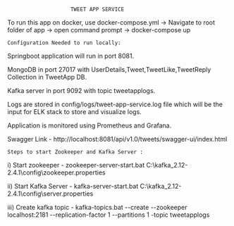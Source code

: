 						TWEET APP SERVICE
	

To run this app on docker, use docker-compose.yml -> Navigate to root folder of app -> open command prompt -> docker-compose up
	
	Configuration Needed to run locally: 

Springboot application will run in port 8081.

MongoDB in port 27017 with UserDetails,Tweet,TweetLike,TweetReply Collection in TweetApp DB.

Kafka server in port 9092 with topic tweetapplogs.

Logs are stored in config/logs/tweet-app-service.log file which will be the input for ELK stack to store and visualize logs. 

Application is monitored using Prometheus and Grafana.

Swagger Link - http://localhost:8081/api/v1.0/tweets/swagger-ui/index.html

	Steps to start Zookeeper and Kafka Server :

i)   Start zookeeper    - zookeeper-server-start.bat C:\kafka_2.12-2.4.1\config\zookeeper.properties

ii)  Start Kafka Server - kafka-server-start.bat C:\kafka_2.12-2.4.1\config\server.properties

iii) Create kafka topic - kafka-topics.bat --create --zookeeper localhost:2181 --replication-factor 1 --partitions 1 -topic tweetapplogs
